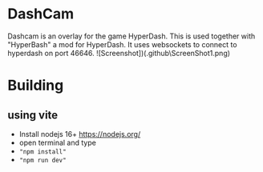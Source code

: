 # DashCam
Dashcam is an overlay for the game HyperDash. This is used together with "HyperBash" a mod for HyperDash.
It uses websockets to connect to hyperdash on port 46646.
![Screenshot])(.github\ScreenShot1.png)

# Building
## using vite
- Install nodejs 16+ https://nodejs.org/
- open terminal and type 
- `"npm install"`
- `"npm run dev"`
